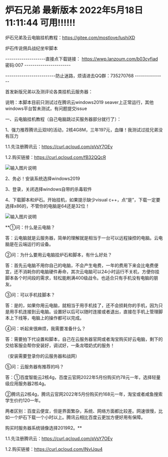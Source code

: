 # 炉石兄弟   最新版本 2022年5月18日 11:11:44 可用!!!!!!

炉石兄弟及云电脑挂机教程：https://gitee.com/mostlove/lushiXD

炉石传说佣兵战纪坐牢脚本

--------------------直接点下载链接： https://wwp.lanzoum.com/b03cyfiad 密码:007   -----------------------

-------------------------防止迷路，烦请进去QQ群：735270768 ---------------

首发新版兄弟以及测评论各类挂机云服务器：



说明：本脚本目前只测试过在腾讯云windows2019 seaver上正常运行，其他windows平台暂未测试，有问题提交issue

一、云电脑挂机教程（自己电脑跳过买服务器部分就行了）：

1、强力推荐腾讯云双ll的活动，2核4G8M，三年197元，血赚！我测试过挂兄弟没有压力

1.1.先注册腾讯云：https://curl.qcloud.com/pVsY7OEy

1.2.购买链接：https://curl.qcloud.com/fB32QQcR

![输入图片说明](https://gitee.com/mostlove/lushiXD/raw/master/%E5%BE%AE%E4%BF%A1%E6%88%AA%E5%9B%BE_20220503130652.png)

2、务必！安装系统选择windows2019

3、登录，关闭选择windows自带的杀毒软件

4、下载脚本和炉石。开始挂机，如果提示缺少visual c++，点“是”，下载一定要选择x86的，不管你的电脑是64还是32位！

![输入图片说明](https://gitee.com/mostlove/lushiXD/raw/master/%E6%97%A0%E6%A0%87%E9%A2%98.png)



 **①问：什么是云电脑？

答：云电脑就是云服务器，简单的理解就是相当于一台可以远程操控的电脑。云电脑是在云端运行的设备。

②问：为什么要用云电脑挂炉石和脚本，有什么好处？

答：首先云电脑不用你自己的电脑，不会产生电费，一年的费用下来会比电费便宜，还不消耗你的电脑硬件寿命，其次云电脑可以24小时运行不关机，方便你挂脚本各个时间段的需求，轻松能刷满400级战令。也适合只有手机没有电脑的朋友。

③问：可以手机挂脚本？

答：是的，如果你用云电脑，就相当于用手机挂了，还不会损耗你的手机，因为只是用手机连接到云电脑。设置好以后可以随时连接或者退出，直接在手机上管理脚本上下线等，电脑上的操作都可以完成。

④问：听起来很麻烦，我需要准备什么？

答：需要拍下代设置和脚本，自己在云服务器官网或者淘宝购买好云电脑，剩下的交给客服会帮你安装好，调试好，一条龙喂奶式的服务！

（安装需要登录你的云服务器和战网）

 

⑤问：云服务器有推荐的吗？

答：①百度智能云2核4g，百度云官网2022年5月份购买约78元一年，选择轻量级应用服务器2核4g。

②腾讯云2核4g，腾讯云官网2022年5月份购买约168元一年，淘宝或者咸鱼搜索学生价约120一年。

两者区别：百度云便宜，但是界面繁杂，系统、网络方面都比较差。网速很慢，比如一个炉石下载一个小时以上。腾讯云相比百度云更加方便好用有保障。

购买时服务器系统镜像选择2019R2。** 

1.1.先注册腾讯云：https://curl.qcloud.com/pVsY7OEy

1.2.购买链接：https://curl.qcloud.com/lNvlJqu4
